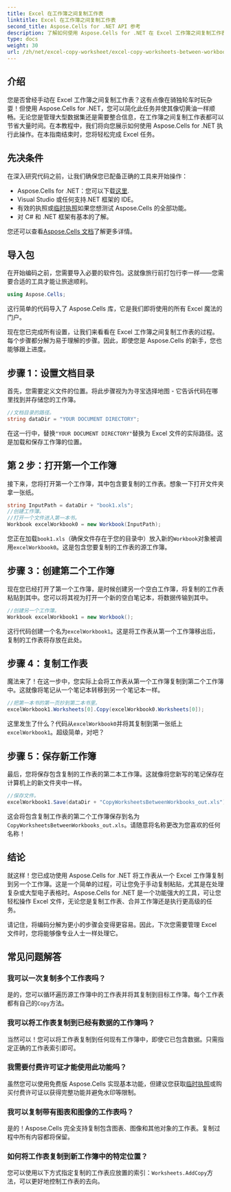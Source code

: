 ```yaml
---
title: Excel 在工作簿之间复制工作表
linktitle: Excel 在工作簿之间复制工作表
second_title: Aspose.Cells for .NET API 参考
description: 了解如何使用 Aspose.Cells for .NET 在 Excel 工作簿之间复制工作表。带有代码示例的分步指南可简化您的电子表格管理。
type: docs
weight: 30
url: /zh/net/excel-copy-worksheet/excel-copy-worksheets-between-workbooks/
---
```

## 介绍

您是否曾经手动在 Excel 工作簿之间复制工作表？这有点像在骑独轮车时玩杂耍！但使用 Aspose.Cells for .NET，您可以简化此任务并使其像切黄油一样顺畅。无论您是管理大型数据集还是需要整合信息，在工作簿之间复制工作表都可以节省大量时间。在本教程中，我们将向您展示如何使用 Aspose.Cells for .NET 执行此操作。在本指南结束时，您将轻松完成 Excel 任务。

## 先决条件

在深入研究代码之前，让我们确保您已配备正确的工具来开始操作：

- Aspose.Cells for .NET：您可以下载[这里](https://releases.aspose.com/cells/net/).
- Visual Studio 或任何支持.NET 框架的 IDE。
- 有效的执照或[临时执照](https://purchase.aspose.com/temporary-license/)如果您想测试 Aspose.Cells 的全部功能。
- 对 C# 和 .NET 框架有基本的了解。

您还可以查看[Aspose.Cells 文档](https://reference.aspose.com/cells/net/)了解更多详情。

## 导入包

在开始编码之前，您需要导入必要的软件包。这就像旅行前打包行李一样——您需要合适的工具才能让旅途顺利。

```csharp
using Aspose.Cells;
```

这行简单的代码导入了 Aspose.Cells 库，它是我们即将使用的所有 Excel 魔法的门户。


现在您已完成所有设置，让我们来看看在 Excel 工作簿之间复制工作表的过程。每个步骤都分解为易于理解的步骤。因此，即使您是 Aspose.Cells 的新手，您也能够跟上进度。

## 步骤 1：设置文档目录

首先，您需要定义文件的位置。将此步骤视为为寻宝选择地图 - 它告诉代码在哪里找到并存储您的工作簿。

```csharp
//文档目录的路径。
string dataDir = "YOUR DOCUMENT DIRECTORY";
```

在这一行中，替换`"YOUR DOCUMENT DIRECTORY"`替换为 Excel 文件的实际路径。这是加载和保存工作簿的位置。

## 第 2 步：打开第一个工作簿

接下来，您将打开第一个工作簿，其中包含要复制的工作表。想象一下打开文件夹拿一张纸。

```csharp
string InputPath = dataDir + "book1.xls";
//创建工作簿。
//打开一个文件进入第一本书。
Workbook excelWorkbook0 = new Workbook(InputPath);
```

您正在加载`book1.xls`（确保文件存在于您的目录中）放入新的`Workbook`对象被调用`excelWorkbook0`。这是包含您要复制的工作表的源工作簿。

## 步骤 3：创建第二个工作簿

现在您已经打开了第一个工作簿，是时候创建另一个空白工作簿，将复制的工作表粘贴到其中。您可以将其视为打开一个新的空白笔记本，将数据传输到其中。

```csharp
//创建另一个工作簿。
Workbook excelWorkbook1 = new Workbook();
```

这行代码创建一个名为`excelWorkbook1`。这是将工作表从第一个工作簿移出后，复制的工作表将存放在此处。

## 步骤 4：复制工作表

魔法来了！在这一步中，您实际上会将工作表从第一个工作簿复制到第二个工作簿中。这就像将笔记从一个笔记本转移到另一个笔记本一样。

```csharp
//把第一本书的第一页抄到第二本书里。
excelWorkbook1.Worksheets[0].Copy(excelWorkbook0.Worksheets[0]);
```

这里发生了什么？代码从`excelWorkbook0`并将其复制到第一张纸上`excelWorkbook1`。超级简单，对吧？

## 步骤 5：保存新工作簿

最后，您将保存包含复制的工作表的第二本工作簿。这就像将您新写的笔记保存在计算机上的新文件夹中一样。

```csharp
//保存文件。
excelWorkbook1.Save(dataDir + "CopyWorksheetsBetweenWorkbooks_out.xls");
```

这会将包含复制工作表的第二个工作簿保存到名为`CopyWorksheetsBetweenWorkbooks_out.xls`。请随意将名称更改为您喜欢的任何名称！

## 结论

就这样！您已成功使用 Aspose.Cells for .NET 将工作表从一个 Excel 工作簿复制到另一个工作簿。这是一个简单的过程，可让您免于手动复制粘贴，尤其是在处理复杂或大型电子表格时。Aspose.Cells for .NET 是一个功能强大的工具，可让您轻松操作 Excel 文件，无论您是复制工作表、合并工作簿还是执行更高级的任务。

请记住，将编码分解为更小的步骤会变得更容易。因此，下次您需要管理 Excel 文件时，您将能够像专业人士一样处理它。

## 常见问题解答

### 我可以一次复制多个工作表吗？

是的，您可以循环遍历源工作簿中的工作表并将其复制到目标工作簿。每个工作表都有自己的`Copy`方法。

### 我可以将工作表复制到已经有数据的工作簿吗？

当然可以！您可以将工作表复制到任何现有工作簿中，即使它已包含数据。只需指定正确的工作表索引即可。

### 我需要付费许可证才能使用此功能吗？

虽然您可以使用免费版 Aspose.Cells 实现基本功能，但建议您获取[临时执照](https://purchase.aspose.com/temporary-license/)或购买付费许可证以获得完整功能并避免水印等限制。

### 我可以复制带有图表和图像的工作表吗？

是的！Aspose.Cells 完全支持复制包含图表、图像和其他对象的工作表。复制过程中所有内容都将保留。

### 如何将工作表复制到新工作簿中的特定位置？

您可以使用以下方式指定复制的工作表应放置的索引：`Worksheets.AddCopy`方法，可以更好地控制工作表的去向。